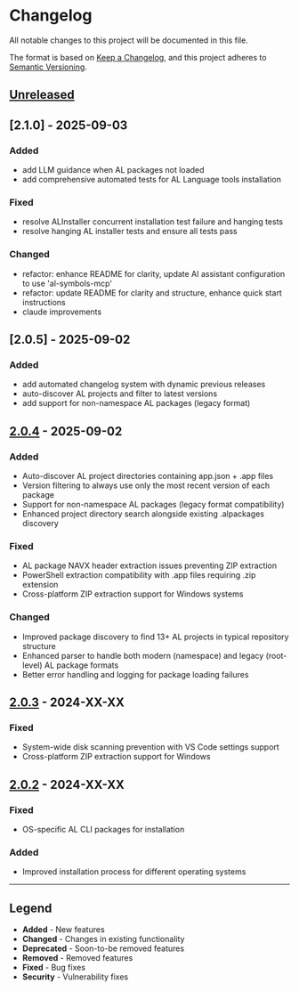 # Changelog

All notable changes to this project will be documented in this file.

The format is based on [Keep a Changelog](https://keepachangelog.com/en/1.0.0/),
and this project adheres to [Semantic Versioning](https://semver.org/spec/v2.0.0.html).

## [Unreleased]

## [2.1.0] - 2025-09-03

### Added
- add LLM guidance when AL packages not loaded
- add comprehensive automated tests for AL Language tools installation

### Fixed
- resolve ALInstaller concurrent installation test failure and hanging tests
- resolve hanging AL installer tests and ensure all tests pass

### Changed
- refactor: enhance README for clarity, update AI assistant configuration to use 'al-symbols-mcp'
- refactor: update README for clarity and structure, enhance quick start instructions
- claude improvements

## [2.0.5] - 2025-09-02

### Added
- add automated changelog system with dynamic previous releases
- auto-discover AL projects and filter to latest versions
- add support for non-namespace AL packages (legacy format)

## [2.0.4] - 2025-09-02

### Added
- Auto-discover AL project directories containing app.json + .app files
- Version filtering to always use only the most recent version of each package
- Support for non-namespace AL packages (legacy format compatibility)
- Enhanced project directory search alongside existing .alpackages discovery

### Fixed
- AL package NAVX header extraction issues preventing ZIP extraction
- PowerShell extraction compatibility with .app files requiring .zip extension
- Cross-platform ZIP extraction support for Windows systems

### Changed
- Improved package discovery to find 13+ AL projects in typical repository structure
- Enhanced parser to handle both modern (namespace) and legacy (root-level) AL package formats
- Better error handling and logging for package loading failures

## [2.0.3] - 2024-XX-XX

### Fixed
- System-wide disk scanning prevention with VS Code settings support
- Cross-platform ZIP extraction support for Windows

## [2.0.2] - 2024-XX-XX

### Fixed
- OS-specific AL CLI packages for installation

### Added
- Improved installation process for different operating systems

---

## Legend
- **Added** - New features
- **Changed** - Changes in existing functionality  
- **Deprecated** - Soon-to-be removed features
- **Removed** - Removed features
- **Fixed** - Bug fixes
- **Security** - Vulnerability fixes

[Unreleased]: https://github.com/StefanMaron/AL-Dependency-MCP-Server/compare/v2.0.4...HEAD
[2.0.4]: https://github.com/StefanMaron/AL-Dependency-MCP-Server/compare/v2.0.3...v2.0.4
[2.0.3]: https://github.com/StefanMaron/AL-Dependency-MCP-Server/compare/v2.0.2...v2.0.3
[2.0.2]: https://github.com/StefanMaron/AL-Dependency-MCP-Server/releases/tag/v2.0.2